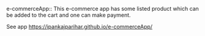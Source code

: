 e-commerceApp::
This e-commerce app has some listed product which can be added to the cart and one can make payment.

See app
https://ipankajparihar.github.io/e-commerceApp/
